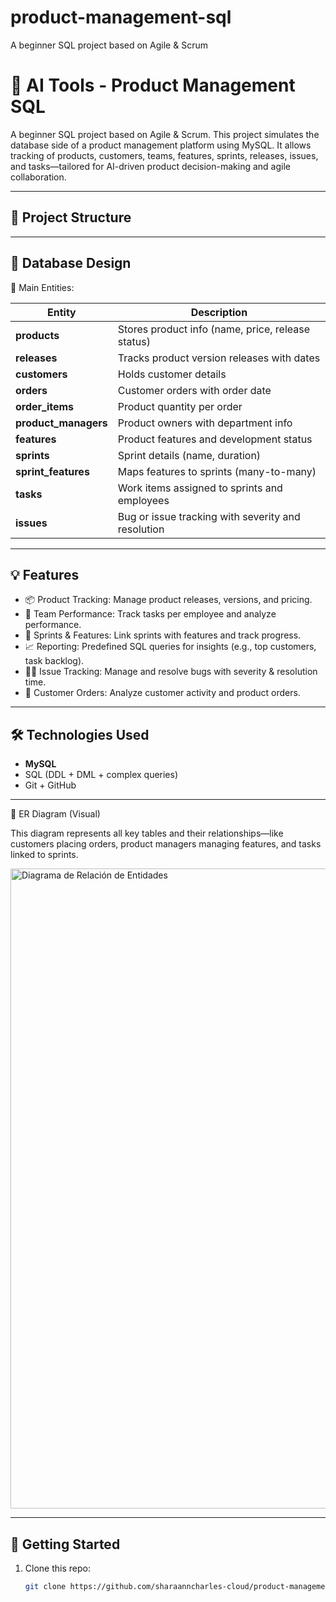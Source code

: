 
# product-management-sql
A beginner SQL project based on Agile &amp; Scrum


# 🧠 AI Tools - Product Management SQL

A beginner SQL project based on Agile & Scrum. This project simulates the database side of a product management platform using MySQL. It allows tracking of products, customers, teams, features, sprints, releases, issues, and tasks—tailored for AI-driven product decision-making and agile collaboration.

---

## 📁 Project Structure


---


## 🧩 Database Design

📌 Main Entities:

| Entity                | Description                                        |
| --------------------- | -------------------------------------------------- |
| **products**          | Stores product info (name, price, release status)  |
| **releases**          | Tracks product version releases with dates         |
| **customers**         | Holds customer details                             |
| **orders**            | Customer orders with order date                    |
| **order\_items**      | Product quantity per order                         |
| **product\_managers** | Product owners with department info                |
| **features**          | Product features and development status            |
| **sprints**           | Sprint details (name, duration)                    |
| **sprint\_features**  | Maps features to sprints (many-to-many)            |
| **tasks**             | Work items assigned to sprints and employees       |
| **issues**            | Bug or issue tracking with severity and resolution |

---

## 💡 Features

- 📦 Product Tracking: Manage product releases, versions, and pricing.
- 👥 Team Performance: Track tasks per employee and analyze performance.
- 🧩 Sprints & Features: Link sprints with features and track progress.
- 📈 Reporting: Predefined SQL queries for insights (e.g., top customers, task backlog).
- 🧑‍💻 Issue Tracking: Manage and resolve bugs with severity & resolution time.
- 💬 Customer Orders: Analyze customer activity and product orders.

---

## 🛠️ Technologies Used

- **MySQL**
- SQL (DDL + DML + complex queries)
- Git + GitHub

---


🔗 ER Diagram (Visual)

This diagram represents all key tables and their relationships—like customers placing orders, product managers managing features, and tasks linked to sprints.


<img width="1024" height="1024" alt="Diagrama de Relación de Entidades" src="https://github.com/user-attachments/assets/083ce3fb-3d16-4ef5-866d-fd553425dfa6" />


---


## 🚀 Getting Started

1. Clone this repo:
   ```bash
   git clone https://github.com/sharaanncharles-cloud/product-management-sql.git
